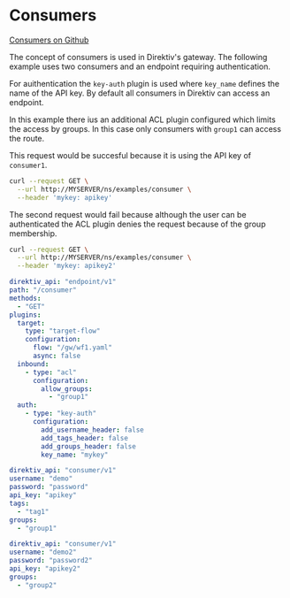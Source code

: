 # Consumers 
 [Consumers on Github](https://github.com/direktiv/direktiv-examples/tree/main/consumers)

The concept of consumers is used in Direktiv's gateway. The following example uses two consumers and an endpoint requiring authentication. 

For auithentication the `key-auth` plugin is used where `key_name` defines the name of the API key. By default all consumers in Direktiv can access an endpoint. 

In this example there ius an additional ACL plugin configured which limits the access by groups. In this case only consumers with `group1` can access the route.

This request would be succesful because it is using the API key of `consumer1`.

```sh
curl --request GET \
  --url http://MYSERVER/ns/examples/consumer \
  --header 'mykey: apikey'
```

The second request would fail because although the user can be authenticated the ACL plugin denies the request because of the group membership.

```sh
curl --request GET \
  --url http://MYSERVER/ns/examples/consumer \
  --header 'mykey: apikey2'
```


```yaml title="Route with Authentication"
direktiv_api: "endpoint/v1"
path: "/consumer"
methods:
  - "GET"
plugins:
  target:
    type: "target-flow"
    configuration:
      flow: "/gw/wf1.yaml"
      async: false
  inbound:
    - type: "acl"
      configuration:
        allow_groups:
          - "group1"
  auth:
    - type: "key-auth"
      configuration:
        add_username_header: false
        add_tags_header: false
        add_groups_header: false
        key_name: "mykey"

```



```yaml title="Consumer 1"
direktiv_api: "consumer/v1"
username: "demo"
password: "password"
api_key: "apikey"
tags:
  - "tag1"
groups:
  - "group1"

```



```yaml title="Consumer 2"
direktiv_api: "consumer/v1"
username: "demo2"
password: "password2"
api_key: "apikey2"
groups:
  - "group2"

```


